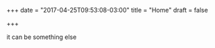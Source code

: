 +++
date = "2017-04-25T09:53:08-03:00"
title = "Home"
draft = false

+++

it can be something else


